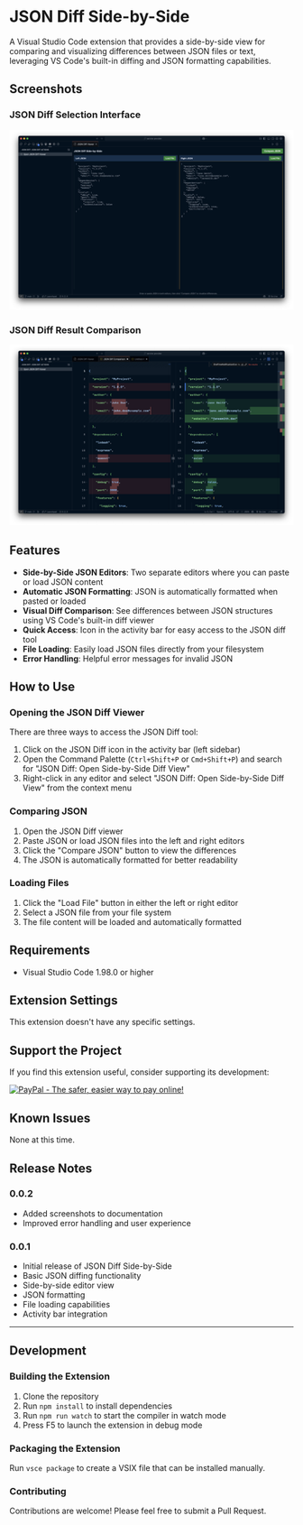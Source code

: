 # JSON Diff Side-by-Side

A Visual Studio Code extension that provides a side-by-side view for comparing and visualizing differences between JSON files or text, leveraging VS Code's built-in diffing and JSON formatting capabilities.

## Screenshots

### JSON Diff Selection Interface
![JSON Diff Selection](media/json-diff-selection.png)

### JSON Diff Result Comparison
![JSON Diff Result](media/json-diff-result.png)

## Features

- **Side-by-Side JSON Editors**: Two separate editors where you can paste or load JSON content
- **Automatic JSON Formatting**: JSON is automatically formatted when pasted or loaded
- **Visual Diff Comparison**: See differences between JSON structures using VS Code's built-in diff viewer
- **Quick Access**: Icon in the activity bar for easy access to the JSON diff tool
- **File Loading**: Easily load JSON files directly from your filesystem
- **Error Handling**: Helpful error messages for invalid JSON

## How to Use

### Opening the JSON Diff Viewer

There are three ways to access the JSON Diff tool:

1. Click on the JSON Diff icon in the activity bar (left sidebar)
2. Open the Command Palette (`Ctrl+Shift+P` or `Cmd+Shift+P`) and search for "JSON Diff: Open Side-by-Side Diff View"
3. Right-click in any editor and select "JSON Diff: Open Side-by-Side Diff View" from the context menu

### Comparing JSON

1. Open the JSON Diff viewer
2. Paste JSON or load JSON files into the left and right editors
3. Click the "Compare JSON" button to view the differences
4. The JSON is automatically formatted for better readability

### Loading Files

1. Click the "Load File" button in either the left or right editor
2. Select a JSON file from your file system
3. The file content will be loaded and automatically formatted

## Requirements

- Visual Studio Code 1.98.0 or higher

## Extension Settings

This extension doesn't have any specific settings.

## Support the Project

If you find this extension useful, consider supporting its development:

<a href="https://paypal.me/shigristudy"><img src="https://www.paypalobjects.com/en_US/i/btn/btn_donate_LG.gif" alt="PayPal - The safer, easier way to pay online!"></a>

## Known Issues

None at this time.

## Release Notes

### 0.0.2

- Added screenshots to documentation
- Improved error handling and user experience

### 0.0.1

- Initial release of JSON Diff Side-by-Side
- Basic JSON diffing functionality
- Side-by-side editor view
- JSON formatting
- File loading capabilities
- Activity bar integration

---

## Development

### Building the Extension

1. Clone the repository
2. Run `npm install` to install dependencies
3. Run `npm run watch` to start the compiler in watch mode
4. Press F5 to launch the extension in debug mode

### Packaging the Extension

Run `vsce package` to create a VSIX file that can be installed manually.

### Contributing

Contributions are welcome! Please feel free to submit a Pull Request.
